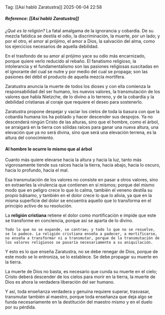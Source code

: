 Tag: [[Así habló Zaratustra]]
2025-06-04 22:58
##### **Reference:** [[Así habló Zaratustra]]

*¿Qué es la religión?* La fatal amalgama de la ignorancia y cobardía. De su mezcla fatídica se destila el odio, la discriminación, la muerte, por un lado; y por el otro, el amor al prójimo, el amor a Dios, la salvación del alma, como los ejercicios necesarios de aquella debilidad.

En el trasfondo de su amor al prójimo yace su odio más encarnizado, porque quiere verlo reducido al rebaño.
El fanatismo religioso, la intolerancia y el fundamentalismo son las pasiones religiosas suscitadas en el ignorante del cual se nutre y por medio del cual se propaga; son las pasiones del débil el producto de aquella mezcla mortífera.

Zaratustra anuncia la muerte de todos los dioses y con ella comienza la responsabilidad del ser humano, los nuevos valores, la transmutación de los valores que habla Nietzche, de lo divino a lo terreno, y de la cobardía y la debilidad cristianas al coraje que requiere el deseo para sostenerlo.

Zaratustra propone despejar y vaciar los cielos de toda la basura  con que la cobardía humana los ha poblado y hacer descender sus despojos.
Ya no descenderá ningún Cristo de las alturas, sino que el hombre, como el árbol, se arraigará en la tierra con sólidas raíces para ganar una nueva altura, una elevación que ya no será divina, sino que será una elevación terrena, es la altura del conocimiento.

#### Al hombre le ocurre lo mismo que al árbol

Cuanto más quiere elevarse hacia la altura y hacia la luz, tanto más vigorosamente tiende sus raíces hacia la tierra, hacia abajo, hacia lo oscuro, hacia lo profundo, hacia el mal.

Esa transmutación de los valores no consiste en pasar a otros valores, sino en extraerles la virulencia que contienen en sí mismos; porque del mismo modo que en peligro crece lo que lo calma, también el veneno destila su propio bálsamo, y también en el dolor crece lo que lo alivia, ya que en la misma superficie del dolor se encuentra aquello que lo transforma en el principio activo de su resolución.

La **religión cristiana** retiene el dolor como mortificación e impide que este se transforme en conciencia, porque así se aparta de lo divino.

	Todo lo que no se expande, se contrae; y todo lo que no se resuelve, se lo padece. La religión cristiana enseña a padecer, a mortificarse, no enseña a transformar ni a transmutar, porque de la transmutación de los valores religiosos se pasaría necesariamente a su aniquilación.

Y esto es lo que enseña Zaratustra, no se debe renegar de Dios, porque de este modo se lo entroniza, se lo establece. Se debe propagar su muerte en la tierra.

La muerte de Dios no basta, es necesario que cunda su muerte en el cielo; Cristo deberá descender de los cielos para morir en la tierra, la muerte de Dios es ahora la verdadera liberación del ser humano.

Y así, toda enseñanza verdadera y genuina requiere superar, trasvasar, transmutar también al maestro, porque toda enseñanza que deja algo se funda necesariamente en la destitución del maestro mismo y en el duelo por su pérdida.








